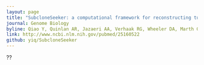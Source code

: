 ```yaml
---
layout: page
title: "SubcloneSeeker: a computational framework for reconstructing tumor clone structure for cancer variant interpretation and prioritization"
journal: Genome Biology
byline: Qiao Y, Quinlan AR, Jazaeri AA, Verhaak RG, Wheeler DA, Marth GT. 2014.
link: http://www.ncbi.nlm.nih.gov/pubmed/25160522
github: yiq/SubcloneSeeker
---
```


??